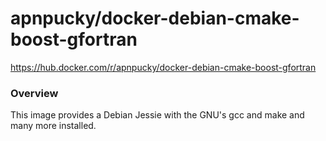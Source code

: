 # apnpucky/docker-debian-cmake-boost-gfortran
https://hub.docker.com/r/apnpucky/docker-debian-cmake-boost-gfortran


### Overview
This image provides a Debian Jessie with the GNU's gcc and make and many more installed.

